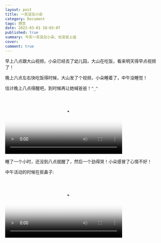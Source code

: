 ```yaml
---
layout: post
title: 一天没见小朵
category: Document
tags: 想念
date: 2022-03-01 18:03:07
published: true
summary: 今天一天没见小朵，也没说上话
cover: 
comment: true
---
```


早上八点跟大山视频，小朵已经去了幼儿园，大山在吃饭，看来明天得早点视频了！

晚上六点左右快吃饭得时候，大山发了个视频，小朵睡着了，中午没睡觉！

估计晚上八点得醒吧，到时候再让她喊爸爸！`^_^`

<!--
[![六点就睡着了](//ci.xiaohongshu.com/afcb0309-3bea-6e45-5d52-e500c5702356?imageView2/2/w/1080/format/jpg)](https://www.xiaohongshu.com/discovery/item/621dfa360000000021035a7b)
-->

<video class="xhs_video" controls="controls" objectfit="contain" width="380px" poster="//ci.xiaohongshu.com/afcb0309-3bea-6e45-5d52-e500c5702356?imageView2/2/w/1080/format/jpg" src="621dfa360000000021035a7b"></video>

睡了一个小时，还没到八点就醒了，然后一个劲得哭！小朵感冒了心情不好！

中午活动的时候在抠鼻子:

<!--
[![小朵在抠鼻子](//ci.xiaohongshu.com/f26ae86e-35fb-8c36-0a20-10d4298135b6?imageView2/2/w/1080/format/jpg)](https://www.xiaohongshu.com/discovery/item/621dfa0b0000000001025ec2)
-->

<video class="xhs_video" controls="controls" objectfit="contain" width="380px" poster="//ci.xiaohongshu.com/f26ae86e-35fb-8c36-0a20-10d4298135b6?imageView2/2/w/1080/format/jpg" src="621dfa0b0000000001025ec2"></video>
